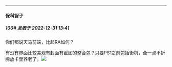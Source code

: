 

*****

####  保科智子  
##### 100#       发表于 2022-12-31 13:41

你们都说天马前端，比起RA如何？

有没有界面比较美观有封面有截图的整合包？只要PS1之前包括街机，全一点不折腾放卡里养老了。<img src="https://static.saraba1st.com/image/smiley/face2017/018.png" referrerpolicy="no-referrer">

